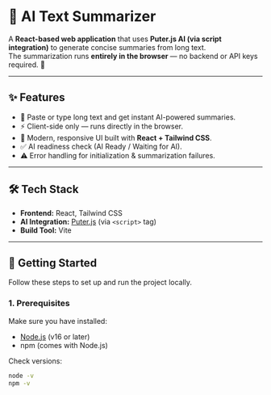 # 📝 AI Text Summarizer  

A **React-based web application** that uses **Puter.js AI (via script integration)** to generate concise summaries from long text.  
The summarization runs **entirely in the browser** — no backend or API keys required. 🚀  

---

## ✨ Features  
- 📝 Paste or type long text and get instant AI-powered summaries.  
- ⚡ Client-side only — runs directly in the browser.  
- 🎨 Modern, responsive UI built with **React + Tailwind CSS**.  
- ✅ AI readiness check (AI Ready / Waiting for AI).  
- ⚠️ Error handling for initialization & summarization failures.  

---

## 🛠️ Tech Stack  
- **Frontend:** React, Tailwind CSS  
- **AI Integration:** [Puter.js](https://puter.com) (via `<script>` tag)  
- **Build Tool:** Vite  

---

## 🚀 Getting Started  

Follow these steps to set up and run the project locally.  

### 1. Prerequisites  
Make sure you have installed:  
- [Node.js](https://nodejs.org/) (v16 or later)  
- npm (comes with Node.js)  

Check versions:  
```bash
node -v
npm -v
